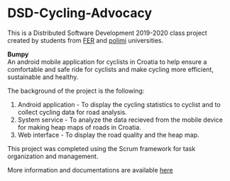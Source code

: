 # DSD-Cycling-Advocacy
This is a Distributed Software Development 2019-2020 class project created by students from [FER](https://www.fer.unizg.hr/) and [polimi](https://www.polimi.it/) universities.

<b>Bumpy</b><br>
An android mobile application for cyclists in Croatia to help ensure a comfortable and safe ride for cyclists and make cycling more efficient, sustainable and healthy. <br>

The background of the project is the following:<br>
1. Android application - To display the cycling statistics to cyclist and to collect cycling data for road analysis.<br>
2. System service - To analyze the data recieved from the mobile device for making heap maps of roads in Croatia.<br>
3. Web interface - To display the road quality and the heap map.<br>

This project was completed using the Scrum framework for task organization and management.

More information and documentations are available [here](https://www.fer.unizg.hr/rasip/dsd/projects/cycling_advocacy)
